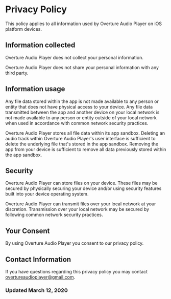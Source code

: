# Privacy Policy

This policy applies to all information used by Overture Audio Player on iOS platform devices.

## Information collected

Overture Audio Player does not collect your personal information.

Overture Audio Player does not share your personal information with any third party.

## Information usage

Any file data stored within the app is not made available to any person or entity that does not have physical access to your device. Any file data transmitted between the app and another device on your local network is not made available to any person or entity outside of your local network when used in accordance with common network security practices.

Overture Audio Player stores all file data within its app sandbox. Deleting an audio track within Overture Audio Player's user interface is sufficient to delete the underlying file that's stored in the app sandbox. Removing the app from your device is sufficient to remove all data previously stored within the app sandbox.

## Security

Overture Audio Player can store files on your device. These files may be secured by physically securing your device and/or using security features built into your device operating system.

Overture Audio Player can transmit files over your local network at your discretion. Transmission over your local network may be secured by following common network security practices.

## Your Consent

By using Overture Audio Player you consent to our privacy policy.

## Contact Information

If you have questions regarding this privacy policy you may contact overtureaudioplayer@gmail.com.

### Updated March 12, 2020